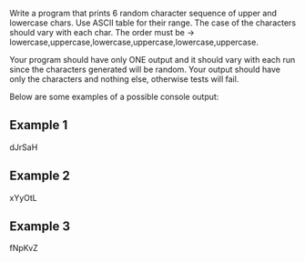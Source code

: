 Write a program that prints 6 random character sequence of upper and lowercase chars. Use ASCII table for their range.
The case of the characters should vary with each char. 
The order must be -> lowercase,uppercase,lowercase,uppercase,lowercase,uppercase.

Your program should have only ONE output and it should vary with each run since the characters generated will be random. 
Your output should have only the characters and nothing else, otherwise tests will fail.

Below are some examples of a possible console output:

Example 1
-------------------------------------
dJrSaH


Example 2
-------------------------------------
xYyOtL


Example 3
-------------------------------------
fNpKvZ